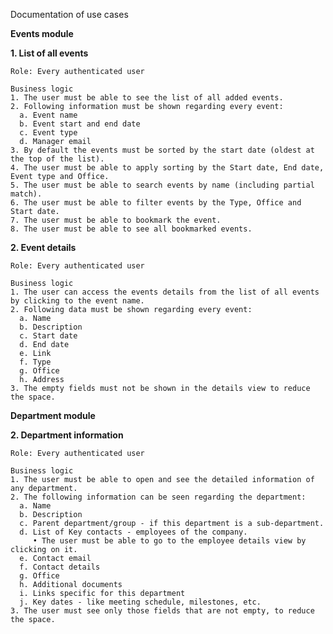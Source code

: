 Documentation of use cases

**Events module**

  **1. List of all events**
  
    Role: Every authenticated user
    
    Business logic
    1. The user must be able to see the list of all added events.
    2. Following information must be shown regarding every event:
      a. Event name
      b. Event start and end date
      c. Event type
      d. Manager email
    3. By default the events must be sorted by the start date (oldest at the top of the list).
    4. The user must be able to apply sorting by the Start date, End date, Event type and Office.
    5. The user must be able to search events by name (including partial match).
    6. The user must be able to filter events by the Type, Office and Start date.
    7. The user must be able to bookmark the event.
    8. The user must be able to see all bookmarked events.

  **2. Event details**
  
    Role: Every authenticated user
    
    Business logic
    1. The user can access the events details from the list of all events by clicking to the event name.
    2. Following data must be shown regarding every event:
      a. Name
      b. Description
      c. Start date
      d. End date
      e. Link
      f. Type
      g. Office
      h. Address
    3. The empty fields must not be shown in the details view to reduce the space.

  **Department module**

   **2. Department information**
    
    Role: Every authenticated user
    
    Business logic
    1. The user must be able to open and see the detailed information of any department.
    2. The following information can be seen regarding the department:
      a. Name
      b. Description
      c. Parent department/group - if this department is a sub-department.
      d. List of Key contacts - employees of the company.
         • The user must be able to go to the employee details view by clicking on it.
      e. Contact email
      f. Contact details
      g. Office
      h. Additional documents
      i. Links specific for this department
      j. Key dates - like meeting schedule, milestones, etc.
    3. The user must see only those fields that are not empty, to reduce the space.
    

